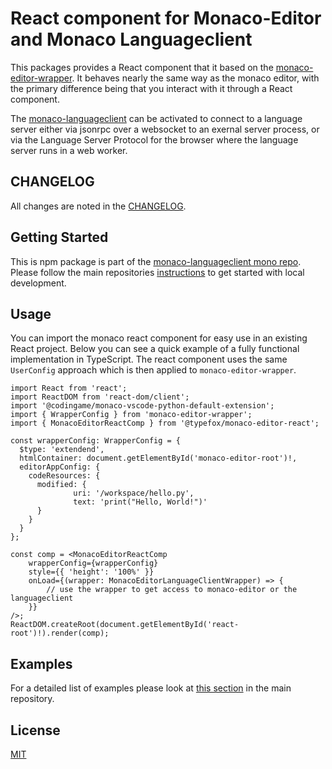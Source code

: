 # React component for Monaco-Editor and Monaco Languageclient

This packages provides a React component that it based on the [monaco-editor-wrapper](https://www.npmjs.com/package/monaco-editor-wrapper). It behaves nearly the same way as the monaco editor, with the primary difference being that you interact with it through a React component.

The [monaco-languageclient](https://github.com/TypeFox/monaco-languageclient) can be activated to connect to a language server either via jsonrpc over a websocket to an exernal server process, or via the Language Server Protocol for the browser where the language server runs in a web worker.

## CHANGELOG

All changes are noted in the [CHANGELOG](https://github.com/TypeFox/monaco-languageclient/blob/main/packages/wrapper-react/CHANGELOG.md).

## Getting Started

This is npm package is part of the [monaco-languageclient mono repo](https://github.com/TypeFox/monaco-languageclient). Please follow the main repositories [instructions](https://github.com/TypeFox/monaco-languageclient#getting-started) to get started with local development.

## Usage

You can import the monaco react component for easy use in an existing React project. Below you can see a quick example of a fully functional implementation in TypeScript. The react component uses the same `UserConfig` approach which is then applied to `monaco-editor-wrapper`.

```tsx
import React from 'react';
import ReactDOM from 'react-dom/client';
import '@codingame/monaco-vscode-python-default-extension';
import { WrapperConfig } from 'monaco-editor-wrapper';
import { MonacoEditorReactComp } from '@typefox/monaco-editor-react';

const wrapperConfig: WrapperConfig = {
  $type: 'extendend',
  htmlContainer: document.getElementById('monaco-editor-root')!,
  editorAppConfig: {
    codeResources: {
      modified: {
              uri: '/workspace/hello.py',
              text: 'print("Hello, World!")'
      }
    }
  }
};

const comp = <MonacoEditorReactComp
    wrapperConfig={wrapperConfig}
    style={{ 'height': '100%' }}
    onLoad={(wrapper: MonacoEditorLanguageClientWrapper) => {
        // use the wrapper to get access to monaco-editor or the languageclient
    }}
/>;
ReactDOM.createRoot(document.getElementById('react-root')!).render(comp);

```

## Examples

For a detailed list of examples please look at [this section](<https://github.com/TypeFox/monaco-languageclient#examples-overview>) in the main repository.

## License

[MIT](https://github.com/TypeFox/monaco-languageclient/blob/main/packages/wrapper-react/LICENSE)
